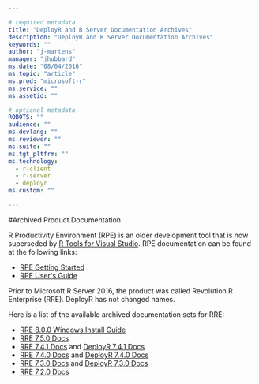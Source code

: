 ```yaml
---

# required metadata
title: "DeployR and R Server Documentation Archives"
description: "DeployR and R Server Documentation Archives"
keywords: ""
author: "j-martens"
manager: "jhubbard"
ms.date: "08/04/2016"
ms.topic: "article"
ms.prod: "microsoft-r"
ms.service: ""
ms.assetid: ""

# optional metadata
ROBOTS: ""
audience: ""
ms.devlang: ""
ms.reviewer: ""
ms.suite: ""
ms.tgt_pltfrm: ""
ms.technology:
  - r-client
  - r-server
  - deployr
ms.custom: ""

---
```


#Archived Product Documentation

R Productivity Environment (RPE) is an older development tool that is now superseded by [R Tools for Visual Studio](https://www.visualstudio.com/features/rtvs-vs.aspx). RPE documentation can be found at the following links:
* [RPE Getting Started](RevoRPE_Getting_Started.md)
* [RPE User's Guide](RevoRPE_Users_Guide.md)

Prior to Microsoft R Server 2016, the product was called Revolution R Enterprise (RRE). DeployR has not changed names.

Here is a list of the available archived documentation sets for RRE:
* [RRE 8.0.0 Windows Install Guide](rserver-install-windows.md)
* [RRE 7.5.0 Docs](http://packages.revolutionanalytics.com/doc/7.5.0/)
* [RRE 7.4.1 Docs](http://packages.revolutionanalytics.com/doc/7.4.1/) and [DeployR 7.4.1 Docs](https://deployr.revolutionanalytics.com/doc/7.4.1/)
* [RRE 7.4.0 Docs](http://packages.revolutionanalytics.com/doc/7.4.0/) and [DeployR 7.4.0 Docs](https://deployr.revolutionanalytics.com/doc/7.4.0/)
* [RRE 7.3.0 Docs](http://packages.revolutionanalytics.com/doc/7.3.0/) and [DeployR 7.3.0 Docs](https://deployr.revolutionanalytics.com/doc/7.3.0/)
* [RRE 7.2.0 Docs](http://packages.revolutionanalytics.com/doc/7.2.0/)
